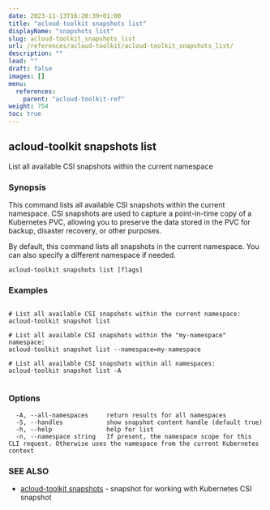 ```yaml
---
date: 2023-11-13T16:20:39+01:00
title: "acloud-toolkit snapshots list"
displayName: "snapshots list"
slug: acloud-toolkit_snapshots_list
url: /references/acloud-toolkit/acloud-toolkit_snapshots_list/
description: ""
lead: ""
draft: false
images: []
menu:
  references:
    parent: "acloud-toolkit-ref"
weight: 754
toc: true
---
```

## acloud-toolkit snapshots list

List all available CSI snapshots within the current namespace

### Synopsis

This command lists all available CSI snapshots within the current namespace. CSI snapshots are used to capture a point-in-time copy of a Kubernetes PVC, allowing you to preserve the data stored in the PVC for backup, disaster recovery, or other purposes.

By default, this command lists all snapshots in the current namespace. You can also specify a different namespace if needed.

```
acloud-toolkit snapshots list [flags]
```

### Examples

```

# List all available CSI snapshots within the current namespace:
acloud-toolkit snapshot list

# List all available CSI snapshots within the "my-namespace" namespace:
acloud-toolkit snapshot list --namespace=my-namespace

# List all available CSI snapshots within all namespaces:
acloud-toolkit snapshot list -A
		
```

### Options

```
  -A, --all-namespaces     return results for all namespaces
  -S, --handles            show snapshot content handle (default true)
  -h, --help               help for list
  -n, --namespace string   If present, the namespace scope for this CLI request. Otherwise uses the namespace from the current Kubernetes context
```

### SEE ALSO

* [acloud-toolkit snapshots](/references/acloud-toolkit/acloud-toolkit_snapshots/)	 - snapshot for working with Kubernetes CSI snapshot

